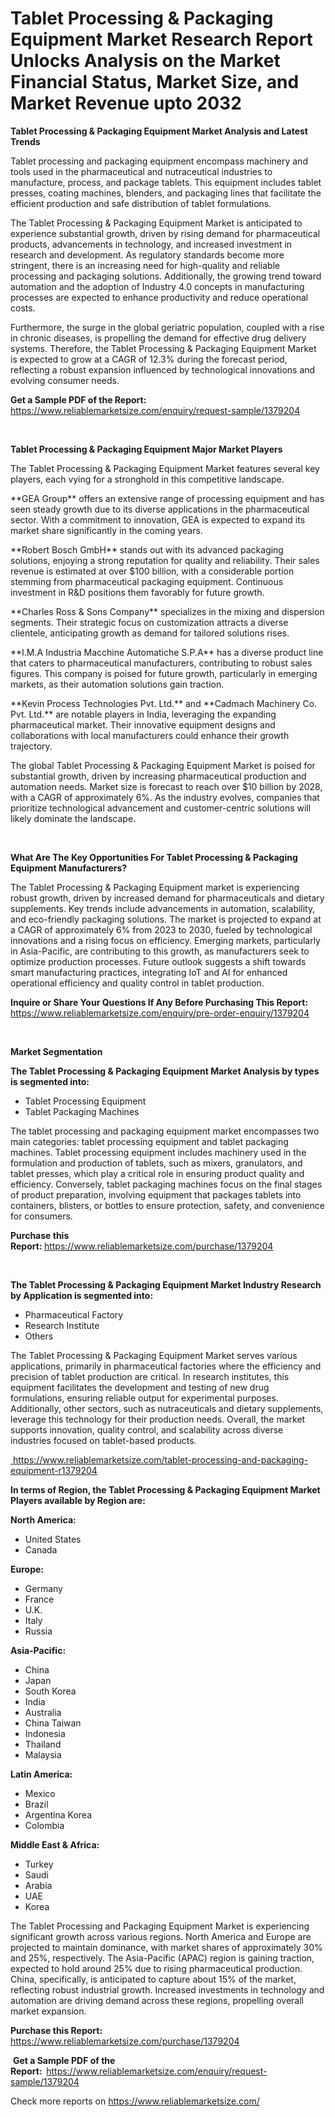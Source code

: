 <p><h1>Tablet Processing & Packaging Equipment Market Research Report Unlocks Analysis on the Market Financial Status, Market Size, and Market Revenue upto 2032</h1></p><p><strong>Tablet Processing & Packaging Equipment Market Analysis and Latest Trends</strong></p>
<p><p>Tablet processing and packaging equipment encompass machinery and tools used in the pharmaceutical and nutraceutical industries to manufacture, process, and package tablets. This equipment includes tablet presses, coating machines, blenders, and packaging lines that facilitate the efficient production and safe distribution of tablet formulations.</p><p>The Tablet Processing & Packaging Equipment Market is anticipated to experience substantial growth, driven by rising demand for pharmaceutical products, advancements in technology, and increased investment in research and development. As regulatory standards become more stringent, there is an increasing need for high-quality and reliable processing and packaging solutions. Additionally, the growing trend toward automation and the adoption of Industry 4.0 concepts in manufacturing processes are expected to enhance productivity and reduce operational costs.</p><p>Furthermore, the surge in the global geriatric population, coupled with a rise in chronic diseases, is propelling the demand for effective drug delivery systems. Therefore, the Tablet Processing & Packaging Equipment Market is expected to grow at a CAGR of 12.3% during the forecast period, reflecting a robust expansion influenced by technological innovations and evolving consumer needs.</p></p>
<p><strong>Get a Sample PDF of the Report:&nbsp;</strong> <a href="https://www.reliablemarketsize.com/enquiry/request-sample/1379204?utm_campaign=2335&utm_medium=2&utm_source=Github&utm_content=ia&utm_term=24022025&utm_id=tablet-processing-packaging-equipment">https://www.reliablemarketsize.com/enquiry/request-sample/1379204</a></p>
<p>&nbsp;</p>
<p><strong>Tablet Processing & Packaging Equipment Major Market Players</strong></p>
<p><p>The Tablet Processing & Packaging Equipment Market features several key players, each vying for a stronghold in this competitive landscape.</p><p>**GEA Group** offers an extensive range of processing equipment and has seen steady growth due to its diverse applications in the pharmaceutical sector. With a commitment to innovation, GEA is expected to expand its market share significantly in the coming years.</p><p>**Robert Bosch GmbH** stands out with its advanced packaging solutions, enjoying a strong reputation for quality and reliability. Their sales revenue is estimated at over $100 billion, with a considerable portion stemming from pharmaceutical packaging equipment. Continuous investment in R&D positions them favorably for future growth.</p><p>**Charles Ross & Sons Company** specializes in the mixing and dispersion segments. Their strategic focus on customization attracts a diverse clientele, anticipating growth as demand for tailored solutions rises.</p><p>**I.M.A Industria Macchine Automatiche S.P.A** has a diverse product line that caters to pharmaceutical manufacturers, contributing to robust sales figures. This company is poised for future growth, particularly in emerging markets, as their automation solutions gain traction.</p><p>**Kevin Process Technologies Pvt. Ltd.** and **Cadmach Machinery Co. Pvt. Ltd.** are notable players in India, leveraging the expanding pharmaceutical market. Their innovative equipment designs and collaborations with local manufacturers could enhance their growth trajectory.</p><p>The global Tablet Processing & Packaging Equipment Market is poised for substantial growth, driven by increasing pharmaceutical production and automation needs. Market size is forecast to reach over $10 billion by 2028, with a CAGR of approximately 6%. As the industry evolves, companies that prioritize technological advancement and customer-centric solutions will likely dominate the landscape.</p></p>
<p>&nbsp;</p>
<p><strong>What Are The Key Opportunities For Tablet Processing & Packaging Equipment Manufacturers?</strong></p>
<p><p>The Tablet Processing & Packaging Equipment market is experiencing robust growth, driven by increased demand for pharmaceuticals and dietary supplements. Key trends include advancements in automation, scalability, and eco-friendly packaging solutions. The market is projected to expand at a CAGR of approximately 6% from 2023 to 2030, fueled by technological innovations and a rising focus on efficiency. Emerging markets, particularly in Asia-Pacific, are contributing to this growth, as manufacturers seek to optimize production processes. Future outlook suggests a shift towards smart manufacturing practices, integrating IoT and AI for enhanced operational efficiency and quality control in tablet production.</p></p>
<p><strong>Inquire or Share Your Questions If Any Before Purchasing This Report:</strong> <a href="https://www.reliablemarketsize.com/enquiry/pre-order-enquiry/1379204?utm_campaign=2335&utm_medium=2&utm_source=Github&utm_content=ia&utm_term=24022025&utm_id=tablet-processing-packaging-equipment">https://www.reliablemarketsize.com/enquiry/pre-order-enquiry/1379204</a></p>
<p>&nbsp;</p>
<p><strong>Market Segmentation</strong></p>
<p><strong>The Tablet Processing & Packaging Equipment Market Analysis by types is segmented into:</strong></p>
<p><ul><li>Tablet Processing Equipment</li><li>Tablet Packaging Machines</li></ul></p>
<p><p>The tablet processing and packaging equipment market encompasses two main categories: tablet processing equipment and tablet packaging machines. Tablet processing equipment includes machinery used in the formulation and production of tablets, such as mixers, granulators, and tablet presses, which play a critical role in ensuring product quality and efficiency. Conversely, tablet packaging machines focus on the final stages of product preparation, involving equipment that packages tablets into containers, blisters, or bottles to ensure protection, safety, and convenience for consumers.</p></p>
<p><strong>Purchase this Report:&nbsp;</strong><a href="https://www.reliablemarketsize.com/purchase/1379204?utm_campaign=2335&utm_medium=2&utm_source=Github&utm_content=ia&utm_term=24022025&utm_id=tablet-processing-packaging-equipment">https://www.reliablemarketsize.com/purchase/1379204</a></p>
<p>&nbsp;</p>
<p><strong>The Tablet Processing & Packaging Equipment Market Industry Research by Application is segmented into:</strong></p>
<p><ul><li>Pharmaceutical Factory</li><li>Research Institute</li><li>Others</li></ul></p>
<p><p>The Tablet Processing & Packaging Equipment Market serves various applications, primarily in pharmaceutical factories where the efficiency and precision of tablet production are critical. In research institutes, this equipment facilitates the development and testing of new drug formulations, ensuring reliable output for experimental purposes. Additionally, other sectors, such as nutraceuticals and dietary supplements, leverage this technology for their production needs. Overall, the market supports innovation, quality control, and scalability across diverse industries focused on tablet-based products.</p></p>
<p><a href="https://www.reliablemarketsize.com/tablet-processing-and-packaging-equipment-r1379204?utm_campaign=2335&utm_medium=2&utm_source=Github&utm_content=ia&utm_term=24022025&utm_id=tablet-processing-packaging-equipment">&nbsp;https://www.reliablemarketsize.com/tablet-processing-and-packaging-equipment-r1379204</a></p>
<p><strong>In terms of Region, the Tablet Processing & Packaging Equipment Market Players available by Region are:</strong></p>
<p>
    <p> <strong> North America: </strong>
        <ul>
            <li>United States</li>
            <li>Canada</li>
        </ul>
        </p> 
    <p> <strong> Europe: </strong>
        <ul>
            <li>Germany</li>
            <li>France</li>
            <li>U.K.</li>
            <li>Italy</li>
            <li>Russia</li>
        </ul>
        </p> 
    <p> <strong> Asia-Pacific: </strong>
        <ul>
            <li>China</li>
            <li>Japan</li>
            <li>South Korea</li>
            <li>India</li>
            <li>Australia</li>
            <li>China Taiwan</li>
            <li>Indonesia</li>
            <li>Thailand</li>
            <li>Malaysia</li>
        </ul>
        </p> 
    <p> <strong> Latin America: </strong>
        <ul>
            <li>Mexico</li>
            <li>Brazil</li>
            <li>Argentina Korea</li>
            <li>Colombia</li>
        </ul>
        </p> 
    <p> <strong> Middle East & Africa: </strong>
        <ul>
            <li>Turkey</li>
            <li>Saudi</li>
            <li>Arabia</li>
            <li>UAE</li>
            <li>Korea</li>
        </ul>
    </p>
    </p>
<p><p>The Tablet Processing and Packaging Equipment Market is experiencing significant growth across various regions. North America and Europe are projected to maintain dominance, with market shares of approximately 30% and 25%, respectively. The Asia-Pacific (APAC) region is gaining traction, expected to hold around 25% due to rising pharmaceutical production. China, specifically, is anticipated to capture about 15% of the market, reflecting robust industrial growth. Increased investments in technology and automation are driving demand across these regions, propelling overall market expansion.</p></p>
<p><strong>Purchase this Report: </strong><a href="https://www.reliablemarketsize.com/purchase/1379204?utm_campaign=2335&utm_medium=2&utm_source=Github&utm_content=ia&utm_term=24022025&utm_id=tablet-processing-packaging-equipment">https://www.reliablemarketsize.com/purchase/1379204</a></p>
<p>&nbsp;<strong>Get a Sample PDF of the Report:&nbsp;&nbsp;</strong><a href="https://www.reliablemarketsize.com/enquiry/request-sample/1379204?utm_campaign=2335&utm_medium=2&utm_source=Github&utm_content=ia&utm_term=24022025&utm_id=tablet-processing-packaging-equipment">https://www.reliablemarketsize.com/enquiry/request-sample/1379204</a></p>
<p><strong></strong></p>
<p>Check more reports on <a href="https://www.reliablemarketsize.com/?utm_campaign=2335&utm_medium=2&utm_source=Github&utm_content=ia&utm_term=24022025&utm_id=tablet-processing-packaging-equipment">https://www.reliablemarketsize.com/</a></p>